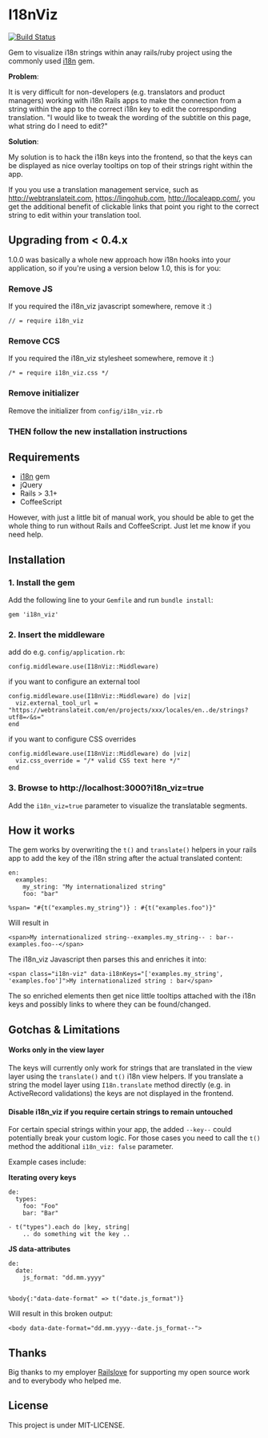 # I18nViz

[![Build Status](https://secure.travis-ci.org/railslove/i18n_viz.png?branch=master)](http://travis-ci.org/jhilden/i18n_viz)

Gem to visualize i18n strings within anay rails/ruby project using the commonly used [i18n](https://github.com/svenfuchs/i18n) gem.

**Problem**:

It is very difficult for non-developers (e.g. translators and product managers) working with i18n Rails apps to make the connection from a string within the app to the correct i18n key to edit the corresponding translation.  "I would like to tweak the wording of the subtitle on this page, what string do I need to edit?"

**Solution**:

My solution is to hack the i18n keys into the frontend, so that the keys can be displayed as nice overlay tooltips on top of their strings right within the app.

If you you use a translation management service, such as http://webtranslateit.com, https://lingohub.com, http://localeapp.com/, you get the additional benefit of clickable links that point you right to the correct string to edit within your translation tool.


## Upgrading from < 0.4.x

1.0.0 was basically a whole new approach how i18n hooks into your application,
so if you're using a version below 1.0, this is for you:

### Remove JS
If you required the i18n_viz javascript somewhere, remove it :)
```
// = require i18n_viz
```

### Remove CCS
If you required the i18n_viz stylesheet somewhere, remove it :)
```
/* = require i18n_viz.css */
```

### Remove initializer

Remove the initializer from `config/i18n_viz.rb`

### THEN follow the new installation instructions


## Requirements

* [i18n](https://github.com/svenfuchs/i18n) gem
* jQuery
* Rails > 3.1+
* CoffeeScript

However, with just a little bit of manual work, you should be able to get the whole thing to run without Rails and CoffeeScript.  Just let me know if you need help.

## Installation

### 1. Install the gem

Add the following line to your `Gemfile` and run `bundle install`:

    gem 'i18n_viz'

### 2. Insert the middleware

add do e.g. `config/application.rb`:

    config.middleware.use(I18nViz::Middleware)

if you want to configure an external tool

    config.middleware.use(I18nViz::Middleware) do |viz|
      viz.external_tool_url = "https://webtranslateit.com/en/projects/xxx/locales/en..de/strings?utf8=✓&s="
    end

if you want to configure CSS overrides

    config.middleware.use(I18nViz::Middleware) do |viz|
      viz.css_override = "/* valid CSS text here */"
    end


### 3. Browse to http://localhost:3000?i18n_viz=true

Add the `i18n_viz=true` parameter to visualize the translatable segments.


## How it works

The gem works by overwriting the `t()` and `translate()` helpers in your rails app to add the key of the i18n string after the actual translated content:

    en:
      examples:
        my_string: "My internationalized string"
        foo: "bar"

    %span= "#{t("examples.my_string")} : #{t("examples.foo")}"

Will result in

    <span>My internationalized string--examples.my_string-- : bar--examples.foo--</span>

The i18n_viz Javascript then parses this and enriches it into:

    <span class="i18n-viz" data-i18nKeys="['examples.my_string', 'examples.foo']">My internationalized string : bar</span>

The so enriched elements then get nice little tooltips attached with the i18n keys and possibly links to where they can be found/changed.


## Gotchas & Limitations

#### Works only in the view layer

The keys will currently only work for strings that are translated in the view layer using the `translate()` and `t()` i18n view helpers.  If you translate a string the model layer using `I18n.translate` method directly (e.g. in ActiveRecord validations) the keys are not displayed in the frontend.


#### Disable i18n_viz if you require certain strings to remain untouched

For certain special strings within your app, the added `--key--` could potentially break your custom logic.  For those cases you need to call the `t()` method the additional `i18n_viz: false` parameter.

Example cases include:

**Iterating overy keys**

    de:
      types:
        foo: "Foo"
        bar: "Bar"

    - t("types").each do |key, string|
        .. do something wit the key ..

**JS data-attributes**

    de:
      date:
        js_format: "dd.mm.yyyy"


    %body{:"data-date-format" => t("date.js_format")}

Will result in this broken output:

    <body data-date-format="dd.mm.yyyy--date.js_format--">


## Thanks

Big thanks to my employer [Railslove](http://railslove.com) for supporting my open source work and to everybody who helped me.


## License

This project is under MIT-LICENSE.
